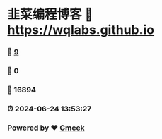 # 韭菜编程博客 :link: https://wqlabs.github.io 
### :page_facing_up: [9](https://wqlabs.github.io/tag.html) 
### :speech_balloon: 0 
### :hibiscus: 16894 
### :alarm_clock: 2024-06-24 13:53:27 
### Powered by :heart: [Gmeek](https://github.com/Meekdai/Gmeek)
